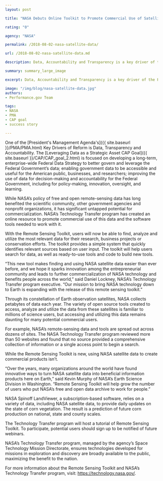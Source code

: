 ```yaml
---
layout: post

title: "NASA Debuts Online Toolkit to Promote Commercial Use of Satellite Data"

rating: "0"

agency: "NASA"

permalink: /2018-08-02-nasa-satellite-data/

url: /2018-08-02-nasa-satellite-data.md

description: Data, Accountability and Transparency is a key driver of the President's Management Agenda. NASA is advancing this priority through a new online resource that promotes commercial use of remote-sensing data.

summary: summary_large_image

excerpt: Data, Accountability and Transparency is a key driver of the President's Management Agenda. NASA is advancing this priority through a new online resource that promotes commercial use of remote-sensing data.

image: "/img/blog/nasa-satellite-data.jpg"
authors:
- Performance.gov Team

tags:
- NASA
- PMA
- CAP goal
- success story

---
```


One of the [President's Management Agenda's]({{  site.baseurl  }}/PMA/PMA.html) Key Drivers of Reform is Data, Transparency and Accountability. The [Leveraging Data as a Strategic Asset CAP Goal]({{  site.baseurl  }}/CAP/CAP_goal_2.html) is focused on developing a long-term, enterprise-wide Federal Data Strategy to better govern and leverage the Federal Government’s data; enabling government data to be accessible and useful for the American public, businesses, and researchers; improving the use of data for decision-making and accountability for the Federal Government, including for policy-making, innovation, oversight, and learning.

While NASA’s policy of free and open remote-sensing data has long benefited the scientific community, other government agencies and nonprofit organizations, it has significant untapped potential for commercialization. NASA’s Technology Transfer program has created an online resource to promote commercial use of this data and the software tools needed to work with it.

With the Remote Sensing Toolkit, users will now be able to find, analyze and utilize the most relevant data for their research, business projects or conservation efforts. The toolkit provides a simple system that quickly identifies relevant sources based on user input. The toolkit will help users search for data, as well as ready-to-use tools and code to build new tools.

“This new tool makes finding and using NASA satellite data easier than ever before, and we hope it sparks innovation among the entrepreneurial community and leads to further commercialization of NASA technology and benefits people across the world,” said Daniel Lockney, NASA’s Technology Transfer program executive. “Our mission to bring NASA technology down to Earth is expanding with the release of this remote sensing toolkit.”

Through its constellation of Earth observation satellites, NASA collects petabytes of data each year. The variety of open source tools created to access, analyze and utilize the data from these satellites is familiar to millions of science users, but accessing and utilizing this data remains daunting for many potential commercial users.

For example, NASA’s remote-sensing data and tools are spread out across dozens of sites. The NASA Technology Transfer program reviewed more than 50 websites and found that no source provided a comprehensive collection of information or a single access point to begin a search.

While the Remote Sensing Toolkit is new, using NASA satellite data to create commercial products isn’t.

“Over the years, many organizations around the world have found innovative ways to turn NASA satellite data into beneficial information products here on Earth,” said Kevin Murphy of NASA’s Earth Science Division in Washington. “Remote Sensing Toolkit will help grow the number of users who put NASA’s free and open data archive to work for people.”  

NASA Spinoff LandViewer, a subscription-based software, relies on a variety of data, including NASA satellite data, to provide daily updates on the state of corn vegetation. The result is a prediction of future corn production on national, state and county scales.

The Technology Transfer program will host a tutorial of Remote Sensing Toolkit. To participate, potential users should sign up to be notified of future webinars.

NASA’s Technology Transfer program, managed by the agency’s Space Technology Mission Directorate, ensures technologies developed for missions in exploration and discovery are broadly available to the public, maximizing the benefit to the nation.

For more information about the Remote Sensing Toolkit and NASA’s Technology Transfer program, visit: <a href="https://technology.nasa.gov/" target="_blank">https://technology.nasa.gov/</a>.
